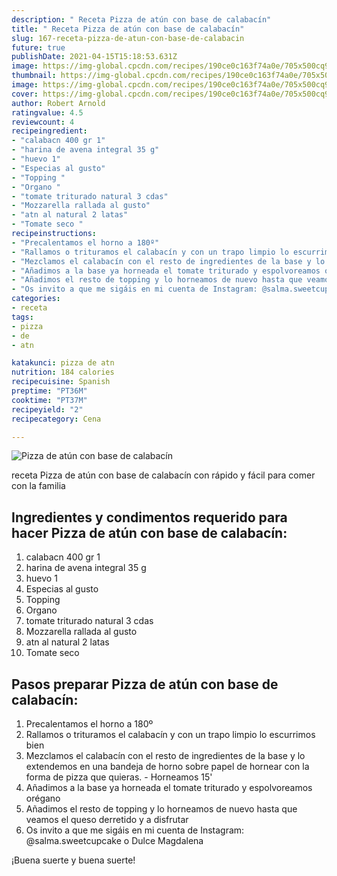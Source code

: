 ```yaml
---
description: " Receta Pizza de atún con base de calabacín"
title: " Receta Pizza de atún con base de calabacín"
slug: 167-receta-pizza-de-atun-con-base-de-calabacin
future: true
publishDate: 2021-04-15T15:18:53.631Z
image: https://img-global.cpcdn.com/recipes/190ce0c163f74a0e/705x500cq90/pizza-de-atun-con-base-de-calabacin-foto-principal.jpg
thumbnail: https://img-global.cpcdn.com/recipes/190ce0c163f74a0e/705x500cq90/pizza-de-atun-con-base-de-calabacin-foto-principal.jpg
image: https://img-global.cpcdn.com/recipes/190ce0c163f74a0e/705x500cq90/pizza-de-atun-con-base-de-calabacin-foto-principal.jpg
cover: https://img-global.cpcdn.com/recipes/190ce0c163f74a0e/705x500cq90/pizza-de-atun-con-base-de-calabacin-foto-principal.jpg
author: Robert Arnold
ratingvalue: 4.5
reviewcount: 4
recipeingredient:
- "calabacn 400 gr 1"
- "harina de avena integral 35 g"
- "huevo 1"
- "Especias al gusto"
- "Topping "
- "Organo "
- "tomate triturado natural 3 cdas"
- "Mozzarella rallada al gusto"
- "atn al natural 2 latas"
- "Tomate seco "
recipeinstructions:
- "Precalentamos el horno a 180º"
- "Rallamos o trituramos el calabacín y con un trapo limpio lo escurrimos bien"
- "Mezclamos el calabacín con el resto de ingredientes de la base y lo extendemos en una bandeja de horno sobre papel de hornear con la forma de pizza que quieras. Horneamos 15&#39;"
- "Añadimos a la base ya horneada el tomate triturado y espolvoreamos orégano"
- "Añadimos el resto de topping y lo horneamos de nuevo hasta que veamos el queso derretido y a disfrutar"
- "Os invito a que me sigáis en mi cuenta de Instagram: @salma.sweetcupcake o Dulce Magdalena"
categories:
- receta
tags:
- pizza
- de
- atn

katakunci: pizza de atn 
nutrition: 184 calories
recipecuisine: Spanish
preptime: "PT36M"
cooktime: "PT37M"
recipeyield: "2"
recipecategory: Cena

---
```



![Pizza de atún con base de calabacín](https://img-global.cpcdn.com/recipes/190ce0c163f74a0e/705x500cq90/pizza-de-atun-con-base-de-calabacin-foto-principal.jpg)

receta Pizza de atún con base de calabacín con rápido y fácil para comer con la familia

<!--inarticleads1-->

## Ingredientes y condimentos requerido para hacer Pizza de atún con base de calabacín:

1. calabacn 400 gr 1
1. harina de avena integral 35 g
1. huevo 1
1. Especias al gusto
1. Topping 
1. Organo 
1. tomate triturado natural 3 cdas
1. Mozzarella rallada al gusto
1. atn al natural 2 latas
1. Tomate seco 



<!--inarticleads2-->

## Pasos preparar Pizza de atún con base de calabacín:

1. Precalentamos el horno a 180º
1. Rallamos o trituramos el calabacín y con un trapo limpio lo escurrimos bien
1. Mezclamos el calabacín con el resto de ingredientes de la base y lo extendemos en una bandeja de horno sobre papel de hornear con la forma de pizza que quieras. - Horneamos 15&#39;
1. Añadimos a la base ya horneada el tomate triturado y espolvoreamos orégano
1. Añadimos el resto de topping y lo horneamos de nuevo hasta que veamos el queso derretido y a disfrutar
1. Os invito a que me sigáis en mi cuenta de Instagram: @salma.sweetcupcake o Dulce Magdalena



¡Buena suerte y buena suerte!

